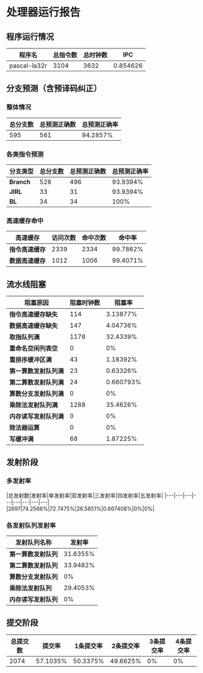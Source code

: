 # 处理器运行报告
## 程序运行情况
|程序名|总指令数|总时钟数|IPC|
|---|---|---|---|
|pascal-la32r|3104|3632|0.854626|

## 分支预测（含预译码纠正）
### 整体情况
|总分支数|总预测正确数|总预测正确率|
|---|---|---|
|595|561|94.2857%|

### 各类指令预测
|分支类型|总分支数|总预测正确数|总预测正确率|
|---|---|---|---|
|**Branch**| 528 | 496 | 93.9394%|
|**JIRL**| 33 | 31 | 93.9394%|
|**BL**| 34 | 34 | 100%|

### 高速缓存命中
|高速缓存|访问次数|命中次数|命中率|
|---|---|---|---|
|**指令高速缓存**| 2339 | 2334 | 99.7862%|
|**数据高速缓存**| 1012 | 1006 | 99.4071%|
## 流水线阻塞
|阻塞原因|阻塞时钟数|阻塞率|
|---|---|---|
|**指令高速缓存缺失**| 114 | 3.13877%|
|**数据高速缓存缺失**| 147 | 4.04736%|
|**取指队列满**| 1178 | 32.4339%|
|**重命名空闲列表空**|0 | 0%|
|**重排序缓冲区满**|43 | 1.18392%|
|**第一算数发射队列满**|23 | 0.63326%|
|**第二算数发射队列满**|24 | 0.660793%|
|**算数分支发射队列满**|0 | 0%|
|**乘除法发射队列满**|1288 | 35.4626%|
|**内存读写发射队列满**|0 | 0%|
|**除法器运算**|0 | 0%|
|**写缓冲满**|68 | 1.87225%|

## 发射阶段
### 多发射率
|总发射数|发射率|单发射率|双发射率|三发射率|四发射率|五发射率|
|---|---|---|---|---|---|---|---|
|2697|74.2566%|72.7475%|26.5851%|0.667408%|0%|0%|

### 各发射队列发射率
|发射队列名称|发射率|
|---|---|
|**第一算数发射队列**|31.6355%|
|**第二算数发射队列**|33.9482%|
|**算数分支发射队列**|0%|
|**乘除法发射队列**|29.4053%|
|**内存读写发射队列**|0%|

## 提交阶段
|总提交数|提交率|1条提交率|2条提交率|3条提交率|4条提交率|
|---|---|---|---|---|---|
|2074|57.1035%|50.3375%|49.6625%|0%|0%|
